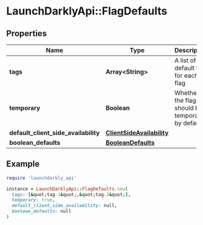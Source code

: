 # LaunchDarklyApi::FlagDefaults

## Properties

| Name | Type | Description | Notes |
| ---- | ---- | ----------- | ----- |
| **tags** | **Array&lt;String&gt;** | A list of default tags for each flag | [optional] |
| **temporary** | **Boolean** | Whether the flag should be temporary by default | [optional] |
| **default_client_side_availability** | [**ClientSideAvailability**](ClientSideAvailability.md) |  | [optional] |
| **boolean_defaults** | [**BooleanDefaults**](BooleanDefaults.md) |  | [optional] |

## Example

```ruby
require 'launchdarkly_api'

instance = LaunchDarklyApi::FlagDefaults.new(
  tags: [&quot;tag-1&quot;,&quot;tag-2&quot;],
  temporary: true,
  default_client_side_availability: null,
  boolean_defaults: null
)
```

